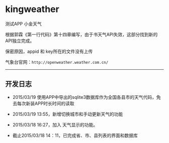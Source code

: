 # kingweather
测试APP 小金天气 

根据郭霖《第一行代码》第十四章编写，由于书天气API失效，这部分找到新的API独立完成。

保密原因，appid 和 key所在的文件没有上传

气象台官网：`http://openweather.weather.com.cn/`

----------------------
## 开发日志


- 2015/03/19 使用APP中导出的sqlite3数据库作为全国各县市的天气代码，免去每次新装APP时长时间的读取

- 2015/03/19 13:55，新增切换城市和手动更新天气的功能

- 2015/03/18 16:27，加入 天气显示的功能。

- 截止2015/03/18 14：11，已完成省、市、县列表的界面和数据库
